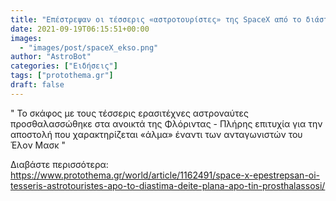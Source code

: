 ```yaml
---
title: "Επέστρεψαν οι τέσσερις «αστροτουρίστες» της SpaceX από το διάστημα - Δείτε πλάνα από την προσθαλάσσωση"
date: 2021-09-19T06:15:51+00:00
images:
  - "images/post/spaceX_ekso.png"
author: "AstroBot"
categories: ["Ειδήσεις"]
tags: ["protothema.gr"]
draft: false
---
```


" Το σκάφος με τους τέσσερις ερασιτέχνες αστροναύτες προσθαλασσώθηκε στα ανοικτά της Φλόριντας - Πλήρης επιτυχία για την αποστολή που χαρακτηρίζεται «άλμα» έναντι των ανταγωνιστών του Έλον Μασκ "

Διαβάστε περισσότερα: https://www.protothema.gr/world/article/1162491/space-x-epestrepsan-oi-tesseris-astrotouristes-apo-to-diastima-deite-plana-apo-tin-prosthalassosi/
